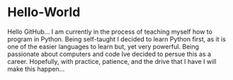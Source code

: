 # Hello-World
Hello GitHub...
  I am currently in the process of teaching myself how to program in Python. Being self-taught I decided to learn Python first, as it is one of the easier languages to learn but, yet very powerful. Being passionate about computers and code Ive decided to persue this as a career. Hopefully, with practice, patience, and the drive that I have I will make this happen... 
